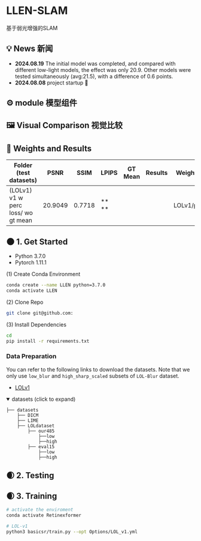 &nbsp;
# LLEN-SLAM
基于弱光增强的SLAM

## 💡 News 新闻


- **2024.08.19** The initial model was completed, and compared with different low-light models, the effect was only 20.9. Other models were tested simultaneously (avg:21.5), with a difference of 0.6 points.
- **2024.08.08** project startup 🎈


## ⚙ module 模型组件


## 🖼 Visual Comparison 视觉比较


## 🧾 Weights and Results 

| Folder (test datasets)                        | PSNR        | SSIM       | LPIPS      | GT Mean | Results                                                      | Weights Path             |
| --------------------------------------------- | ----------- | ---------- | ---------- | ------- | ------------------------------------------------------------ | ------------------------ |
| (LOLv1)<br />v1 w perc loss/ wo gt mean       | 20.9049     |  0.7718    | **   **    |         |   | LOLv1/perc.pth         |


## 🌑 1. Get Started 

- Python 3.7.0
- Pytorch 1.11.1

(1) Create Conda Environment

```bash
conda create --name LLEN python=3.7.0
conda activate LLEN
```

(2) Clone Repo

```bash
git clone git@github.com:
```

(3) Install Dependencies

```bash
cd 
pip install -r requirements.txt
```

### Data Preparation

You can refer to the following links to download the datasets. Note that we only use `low_blur` and `high_sharp_scaled` subsets of `LOL-Blur` dataset.

- [LOLv1](https://daooshee.github.io/BMVC2018website/)

<details open> <summary>datasets (click to expand)</summary>
  
```
├── datasets
	├── DICM
	├── LIME
	├── LOLdataset
		├── our485
			├──low
			├──high
		├── eval15
			├──low
			├──high

```
</details>

## 🌒 2. Testing 

## 🌒 3. Training  

```bash
# activate the enviroment
conda activate Retinexformer

# LOL-v1
python3 basicsr/train.py --opt Options/LOL_v1.yml

```
